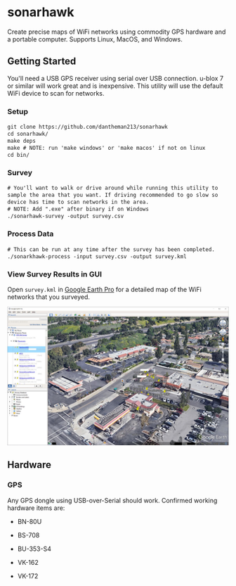 # sonarhawk

Create precise maps of WiFi networks using commodity GPS hardware and a portable computer. Supports Linux, MacOS, and Windows.

## Getting Started

You'll need a USB GPS receiver using serial over USB connection. u-blox 7 or similar will work great and is inexpensive. This utility will use the default WiFi device to scan for networks. 

### Setup
```
git clone https://github.com/dantheman213/sonarhawk
cd sonarhawk/
make deps
make # NOTE: run 'make windows' or 'make macos' if not on linux
cd bin/
```

### Survey
```
# You'll want to walk or drive around while running this utility to sample the area that you want. If driving recommended to go slow so device has time to scan networks in the area.
# NOTE: Add ".exe" after binary if on Windows
./sonarhawk-survey -output survey.csv
```

### Process Data

```
# This can be run at any time after the survey has been completed.
./sonarkhawk-process -input survey.csv -output survey.kml
```

### View Survey Results in GUI

Open `survey.kml` in [Google Earth Pro](https://www.google.com/earth/versions/#earth-pro) for a detailed map of the WiFi networks that you surveyed.

![Google Earth Pro Screenshot](https://raw.githubusercontent.com/dantheman213/sonarhawk/master/docs/example.jpg)

## Hardware

### GPS

Any GPS dongle using USB-over-Serial should work. Confirmed working hardware items are:

* BN-80U

* BS-708

* BU-353-S4

* VK-162

* VK-172
